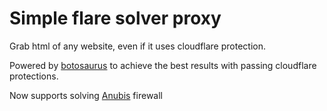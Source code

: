 # Simple flare solver proxy

Grab html of any website, even if it uses cloudflare protection.

Powered by [botosaurus](https://github.com/omkarcloud/botasaurus) to achieve the best results with passing cloudflare protections.

Now supports solving [Anubis](https://github.com/TecharoHQ/anubis) firewall
